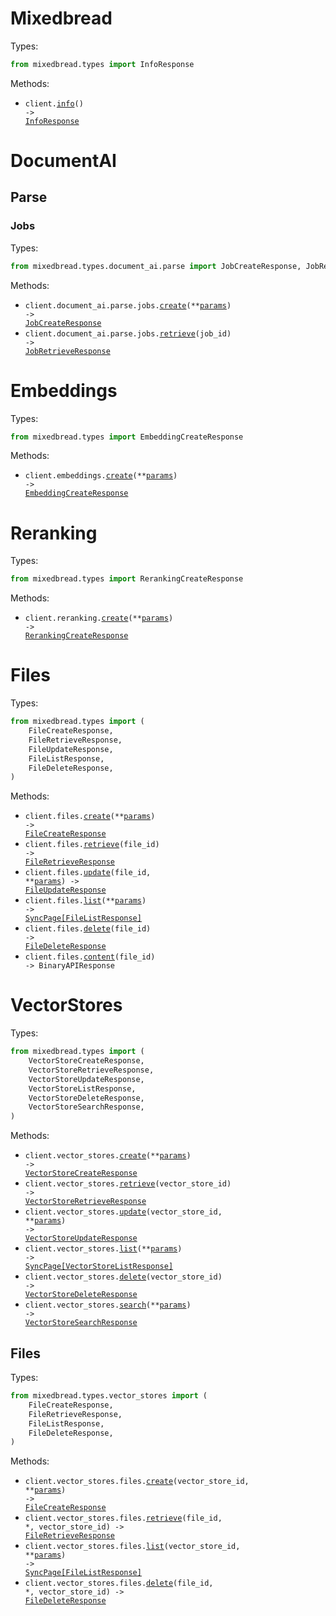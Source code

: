 # Mixedbread

Types:

```python
from mixedbread.types import InfoResponse
```

Methods:

- <code title="get /">client.<a href="./src/mixedbread/_client.py">info</a>() -> <a href="./src/mixedbread/types/info_response.py">InfoResponse</a></code>

# DocumentAI

## Parse

### Jobs

Types:

```python
from mixedbread.types.document_ai.parse import JobCreateResponse, JobRetrieveResponse
```

Methods:

- <code title="post /v1/document-ai/parse">client.document_ai.parse.jobs.<a href="./src/mixedbread/resources/document_ai/parse/jobs.py">create</a>(\*\*<a href="src/mixedbread/types/document_ai/parse/job_create_params.py">params</a>) -> <a href="./src/mixedbread/types/document_ai/parse/job_create_response.py">JobCreateResponse</a></code>
- <code title="get /v1/document-ai/parse/{job_id}">client.document_ai.parse.jobs.<a href="./src/mixedbread/resources/document_ai/parse/jobs.py">retrieve</a>(job_id) -> <a href="./src/mixedbread/types/document_ai/parse/job_retrieve_response.py">JobRetrieveResponse</a></code>

# Embeddings

Types:

```python
from mixedbread.types import EmbeddingCreateResponse
```

Methods:

- <code title="post /v1/embeddings">client.embeddings.<a href="./src/mixedbread/resources/embeddings.py">create</a>(\*\*<a href="src/mixedbread/types/embedding_create_params.py">params</a>) -> <a href="./src/mixedbread/types/embedding_create_response.py">EmbeddingCreateResponse</a></code>

# Reranking

Types:

```python
from mixedbread.types import RerankingCreateResponse
```

Methods:

- <code title="post /v1/reranking">client.reranking.<a href="./src/mixedbread/resources/reranking.py">create</a>(\*\*<a href="src/mixedbread/types/reranking_create_params.py">params</a>) -> <a href="./src/mixedbread/types/reranking_create_response.py">RerankingCreateResponse</a></code>

# Files

Types:

```python
from mixedbread.types import (
    FileCreateResponse,
    FileRetrieveResponse,
    FileUpdateResponse,
    FileListResponse,
    FileDeleteResponse,
)
```

Methods:

- <code title="post /v1/files">client.files.<a href="./src/mixedbread/resources/files.py">create</a>(\*\*<a href="src/mixedbread/types/file_create_params.py">params</a>) -> <a href="./src/mixedbread/types/file_create_response.py">FileCreateResponse</a></code>
- <code title="get /v1/files/{file_id}">client.files.<a href="./src/mixedbread/resources/files.py">retrieve</a>(file_id) -> <a href="./src/mixedbread/types/file_retrieve_response.py">FileRetrieveResponse</a></code>
- <code title="post /v1/files/{file_id}">client.files.<a href="./src/mixedbread/resources/files.py">update</a>(file_id, \*\*<a href="src/mixedbread/types/file_update_params.py">params</a>) -> <a href="./src/mixedbread/types/file_update_response.py">FileUpdateResponse</a></code>
- <code title="get /v1/files">client.files.<a href="./src/mixedbread/resources/files.py">list</a>(\*\*<a href="src/mixedbread/types/file_list_params.py">params</a>) -> <a href="./src/mixedbread/types/file_list_response.py">SyncPage[FileListResponse]</a></code>
- <code title="delete /v1/files/{file_id}">client.files.<a href="./src/mixedbread/resources/files.py">delete</a>(file_id) -> <a href="./src/mixedbread/types/file_delete_response.py">FileDeleteResponse</a></code>
- <code title="get /v1/files/{file_id}/content">client.files.<a href="./src/mixedbread/resources/files.py">content</a>(file_id) -> BinaryAPIResponse</code>

# VectorStores

Types:

```python
from mixedbread.types import (
    VectorStoreCreateResponse,
    VectorStoreRetrieveResponse,
    VectorStoreUpdateResponse,
    VectorStoreListResponse,
    VectorStoreDeleteResponse,
    VectorStoreSearchResponse,
)
```

Methods:

- <code title="post /v1/vector_stores">client.vector_stores.<a href="./src/mixedbread/resources/vector_stores/vector_stores.py">create</a>(\*\*<a href="src/mixedbread/types/vector_store_create_params.py">params</a>) -> <a href="./src/mixedbread/types/vector_store_create_response.py">VectorStoreCreateResponse</a></code>
- <code title="get /v1/vector_stores/{vector_store_id}">client.vector_stores.<a href="./src/mixedbread/resources/vector_stores/vector_stores.py">retrieve</a>(vector_store_id) -> <a href="./src/mixedbread/types/vector_store_retrieve_response.py">VectorStoreRetrieveResponse</a></code>
- <code title="put /v1/vector_stores/{vector_store_id}">client.vector_stores.<a href="./src/mixedbread/resources/vector_stores/vector_stores.py">update</a>(vector_store_id, \*\*<a href="src/mixedbread/types/vector_store_update_params.py">params</a>) -> <a href="./src/mixedbread/types/vector_store_update_response.py">VectorStoreUpdateResponse</a></code>
- <code title="get /v1/vector_stores">client.vector_stores.<a href="./src/mixedbread/resources/vector_stores/vector_stores.py">list</a>(\*\*<a href="src/mixedbread/types/vector_store_list_params.py">params</a>) -> <a href="./src/mixedbread/types/vector_store_list_response.py">SyncPage[VectorStoreListResponse]</a></code>
- <code title="delete /v1/vector_stores/{vector_store_id}">client.vector_stores.<a href="./src/mixedbread/resources/vector_stores/vector_stores.py">delete</a>(vector_store_id) -> <a href="./src/mixedbread/types/vector_store_delete_response.py">VectorStoreDeleteResponse</a></code>
- <code title="post /v1/vector_stores/search">client.vector_stores.<a href="./src/mixedbread/resources/vector_stores/vector_stores.py">search</a>(\*\*<a href="src/mixedbread/types/vector_store_search_params.py">params</a>) -> <a href="./src/mixedbread/types/vector_store_search_response.py">VectorStoreSearchResponse</a></code>

## Files

Types:

```python
from mixedbread.types.vector_stores import (
    FileCreateResponse,
    FileRetrieveResponse,
    FileListResponse,
    FileDeleteResponse,
)
```

Methods:

- <code title="post /v1/vector_stores/{vector_store_id}/files">client.vector_stores.files.<a href="./src/mixedbread/resources/vector_stores/files.py">create</a>(vector_store_id, \*\*<a href="src/mixedbread/types/vector_stores/file_create_params.py">params</a>) -> <a href="./src/mixedbread/types/vector_stores/file_create_response.py">FileCreateResponse</a></code>
- <code title="get /v1/vector_stores/{vector_store_id}/files/{file_id}">client.vector_stores.files.<a href="./src/mixedbread/resources/vector_stores/files.py">retrieve</a>(file_id, \*, vector_store_id) -> <a href="./src/mixedbread/types/vector_stores/file_retrieve_response.py">FileRetrieveResponse</a></code>
- <code title="get /v1/vector_stores/{vector_store_id}/files">client.vector_stores.files.<a href="./src/mixedbread/resources/vector_stores/files.py">list</a>(vector_store_id, \*\*<a href="src/mixedbread/types/vector_stores/file_list_params.py">params</a>) -> <a href="./src/mixedbread/types/vector_stores/file_list_response.py">SyncPage[FileListResponse]</a></code>
- <code title="delete /v1/vector_stores/{vector_store_id}/files/{file_id}">client.vector_stores.files.<a href="./src/mixedbread/resources/vector_stores/files.py">delete</a>(file_id, \*, vector_store_id) -> <a href="./src/mixedbread/types/vector_stores/file_delete_response.py">FileDeleteResponse</a></code>
